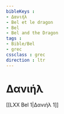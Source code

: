 ```yaml
---
bibleKeys : 
- Δανιήλ
- Bel et le dragon
- Bel
- Bel and the Dragon
tags : 
- Bible/Bel
- grec
cssclass : grec
direction : ltr
---
```


# Δανιήλ

[[LXX Bel 1|Δανιήλ 1]]
